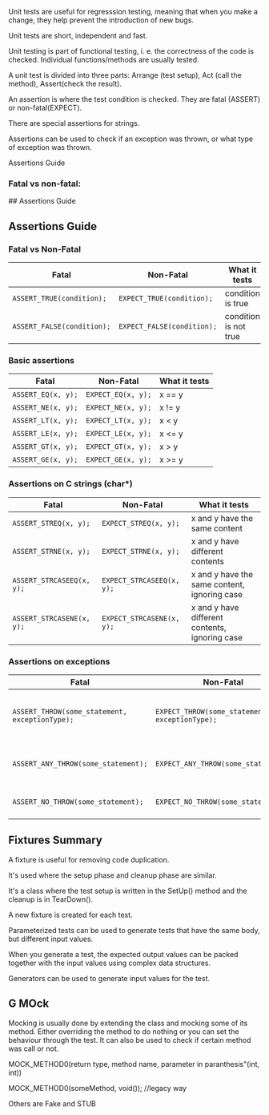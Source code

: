 Unit tests are useful for regresssion testing, meaning that when you make a change, they help prevent the introduction of new bugs.

Unit tests are short, independent and fast.

Unit testing is part of functional testing, i. e. the correctness of the code is checked. Individual functions/methods are usually tested.

A unit test is divided into three parts: Arrange (test setup), Act (call the method), Assert(check the result).

An assertion is where the test condition is checked. They are fatal (ASSERT) or non-fatal(EXPECT).

There are special assertions for strings.

Assertions can be used to check if an exception was thrown, or what type of exception was thrown.

Assertions Guide
<h3>Fatal vs non-fatal:</h3>
## Assertions Guide

## Assertions Guide

### Fatal vs Non-Fatal

| Fatal                        | Non-Fatal                    | What it tests           |
|------------------------------|------------------------------|-------------------------|
| `ASSERT_TRUE(condition);`    | `EXPECT_TRUE(condition);`    | condition is true       |
| `ASSERT_FALSE(condition);`   | `EXPECT_FALSE(condition);`   | condition is not true   |

### Basic assertions

| Fatal              | Non-Fatal          | What it tests |
|--------------------|--------------------|---------------|
| `ASSERT_EQ(x, y);` | `EXPECT_EQ(x, y);` | x == y        |
| `ASSERT_NE(x, y);` | `EXPECT_NE(x, y);` | x != y        |
| `ASSERT_LT(x, y);` | `EXPECT_LT(x, y);` | x < y         |
| `ASSERT_LE(x, y);` | `EXPECT_LE(x, y);` | x <= y        |
| `ASSERT_GT(x, y);` | `EXPECT_GT(x, y);` | x > y         |
| `ASSERT_GE(x, y);` | `EXPECT_GE(x, y);` | x >= y        |

### Assertions on C strings (char*)

| Fatal                         | Non-Fatal                     | What it tests                                  |
|-------------------------------|-------------------------------|------------------------------------------------|
| `ASSERT_STREQ(x, y);`         | `EXPECT_STREQ(x, y);`         | x and y have the same content                  |
| `ASSERT_STRNE(x, y);`         | `EXPECT_STRNE(x, y);`         | x and y have different contents                |
| `ASSERT_STRCASEEQ(x, y);`     | `EXPECT_STRCASEEQ(x, y);`     | x and y have the same content, ignoring case   |
| `ASSERT_STRCASENE(x, y);`     | `EXPECT_STRCASENE(x, y);`     | x and y have different contents, ignoring case |

### Assertions on exceptions

| Fatal                                            | Non-Fatal                                        | What it tests                                                       |
|--------------------------------------------------|--------------------------------------------------|---------------------------------------------------------------------|
| `ASSERT_THROW(some_statement, exceptionType);`   | `EXPECT_THROW(some_statement, exceptionType);`   | some_statement throws an exception of the exact given type          |
| `ASSERT_ANY_THROW(some_statement);`              | `EXPECT_ANY_THROW(some_statement);`              | some_statement throws an exception of any type                      |
| `ASSERT_NO_THROW(some_statement);`               | `EXPECT_NO_THROW(some_statement);`               | some_statement throws no exception                                  |


<h2>Fixtures Summary</h2>
A fixture is useful for removing code duplication.

It's used where the setup phase and cleanup phase are similar.

It's a class where the test setup is written in the SetUp() method and the cleanup is in TearDown().

A new fixture is created for each test.



Parameterized tests can be used to generate tests that have the same body, but different input values.

When you generate a test, the expected output values can be packed together with the input values using complex data structures.

Generators can be used to generate input values for the test.

<h2>G MOck</h2>
Mocking is usually done by extending the class and mocking some of its method. Either overriding the method to do nothing or you can set the behaviour through the test. It can also be used to check if certain method was call or not.

MOCK_METHOD0(return type, method name, parameter in paranthesis"(int, int))

MOCK_METHOD0(someMethod, void()); //legacy way

Others are Fake and STUB